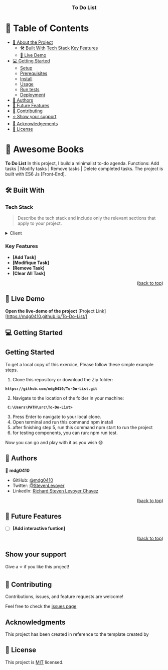 <a name="readme-top"></a>

<div align="center">
  <h3><b>To Do List</b></h3>
</div>

# 📗 Table of Contents

- [📖 About the Project](#about-project)
  - [🛠 Built With](#built-with)
    [Tech Stack](#tech-stack)
    [Key Features](#key-features)
  - [🚀 Live Demo](#live-demo)
- [💻 Getting Started](#getting-started)
  - [Setup](#setup)
  - [Prerequisites](#prerequisites)
  - [Install](#install)
  - [Usage](#usage)
  - [Run tests](#run-tests)
  - [Deployment](#triangular_flag_on_post-deployment)
- [👥 Authors](#authors)
- [🔭 Future Features](#future-features)
- [🤝 Contributing](#contributing)
- [⭐️ Show your support](#support)
- [🙏 Acknowledgements](#acknowledgements)
- [📝 License](#license)


<!-- PROJECT DESCRIPTION -->

# 📖 Awesome Books<a name="about-project"></a>

**To Do List** In this project, I build a minimalist to-do agenda.
Functions: Add tasks | Modify tasks | Remove tasks | Delete completed tasks.
The project is built with ES6 Js [Front-End].

## 🛠 Built With <a name="built-with"></a>

### Tech Stack <a name="tech-stack"></a>

> Describe the tech stack and include only the relevant sections that apply to your project.

<details>
  <summary>Client</summary>
  <ul>
    <li><a href="https://www.w3schools.com/html/default.asp">Html</a></li>
    <li><a href="https://www.w3schools.com/css/default.asp">CSS</a></li>
    <li><a href="https://www.w3schools.com/javascript/default.asp">JavaScript</a></li>
    <li><a href="https://www.geeksforgeeks.org/dom-document-object-model/">DOM</a></li>
    <li><a href="https://webpack.js.org/guides/getting-started/#basic-setup">Webpack</a></li>
  </ul>
</details>

<!-- Features -->

### Key Features <a name="key-features"></a>

- **[Add Task]**
- **[Modifique Task]**
- **[Remove Task]**
- **[Clear All Task]**

<p align="right">(<a href="#readme-top">back to top</a>)</p>

## 🚀 Live Demo <a name="live-demo"></a>

**Open the live-demo of the project**
[Project Link][https://mdg0410.github.io/To-Do-List/]

<!-- GETTING STARTED -->

## 💻 Getting Started <a name="getting-started"></a>

## Getting Started
To get a local copy of this exercice, Please follow these simple example steps.

1. Clone this repository or download the Zip folder:

**``https://github.com/mdg0410/To-Do-List.git``**

2. Navigate to the location of the folder in your machine:

**`` C:\Users\PATH\src\To-Do-List>``**

3. Press Enter to navigate to your local clone.
4. Open terminal and run this command npm install
5. after finishing step 5, run this command npm start to run the project
6. for testing components, you can run: npm run test.

Now you can go and play with it as you wish :smile:

## 👥 Authors <a name="authors"></a>

👤 **mdg0410**

- GitHub: [@mdg0410](https://github.com/mdg0410/)
- Twitter: [@StevenLevoyer](https://twitter.com/StevenLevoyer)
- LinkedIn: [Richard Steven Levoyer Chavez](https://www.linkedin.com/in/richard-steven-levoyer-chavez-9b902525b/)

<p align="right">(<a href="#readme-top">back to top</a>)</p>

<!-- FUTURE FEATURES -->

## 🔭 Future Features <a name="future-features"></a>

- [ ] **[Add interactive funtion]**

<p align="right">(<a href="#readme-top">back to top</a>)</p>

## Show your support
Give a ⭐️ if you like this project!

## 🤝 Contributing

Contributions, issues, and feature requests are welcome!

Feel free to check the [issues page](https://github.com/mdg0410/To-Do-List/issues)

## Acknowledgments

This project has been created in reference to the template created by

## 📝 License
This project is [MIT](https://github.com/mdg0410/To-Do-List/blob/main/LICENSE) licensed.
